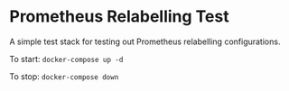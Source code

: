 # Prometheus Relabelling Test

A simple test stack for testing out Prometheus relabelling configurations.

To start: `docker-compose up -d`

To stop: `docker-compose down`
